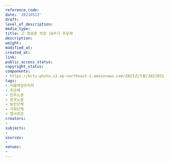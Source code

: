 ```yaml
---
reference_code: 
date: '20210513'
draft: 
level_of_description: 
media_type: 
title: 고 정광훈 의장 10주기 추모제
description: 
weight: 
modified_at: 
created_at: 
link: 
public_access_status: 
copyright_status: 
components:
- https://kctu-photo.s3.ap-northeast-2.amazonaws.com/2021년/5월/20210513-고+정광훈+의장+10주기+추모제_서울여성프라자_추모제_민주노총_한국노총_농민단체_사회단체_열사추모/_1DX0033.jpg
tags:
- 서울여성프라자
- 추모제
- 민주노총
- 한국노총
- 농민단체
- 사회단체
- 열사추모
creators:
- 
subjects:
- 
sources:
- 
venues:
- 
---
```

